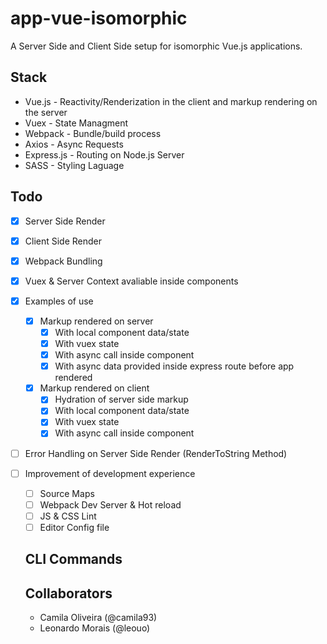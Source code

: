 # app-vue-isomorphic
A Server Side and Client Side setup for isomorphic Vue.js applications.

## Stack
- Vue.js - Reactivity/Renderization in the client and markup rendering on the server
- Vuex - State Managment
- Webpack - Bundle/build process
- Axios - Async Requests
- Express.js - Routing on Node.js Server
- SASS - Styling Laguage

## Todo
- [x] Server Side Render
- [x] Client Side Render
- [x] Webpack Bundling
- [x] Vuex & Server Context avaliable inside components
- [x] Examples of use
  - [x] Markup rendered on server
    - [x] With local component data/state
    - [x] With vuex state
    - [x] With async call inside component
    - [x] With async data provided inside express route before app rendered
  - [x] Markup rendered on client
    - [x] Hydration of server side markup
    - [x] With local component data/state
    - [x] With vuex state
    - [x] With async call inside component
- [ ] Error Handling on Server Side Render (RenderToString Method)
- [ ] Improvement of development experience
  - [ ] Source Maps
  - [ ] Webpack Dev Server & Hot reload
  - [ ] JS & CSS Lint
  - [ ] Editor Config file
  
  ## CLI Commands
  
  ## Collaborators
  - Camila Oliveira (@camila93)
  - Leonardo Morais (@leouo)
